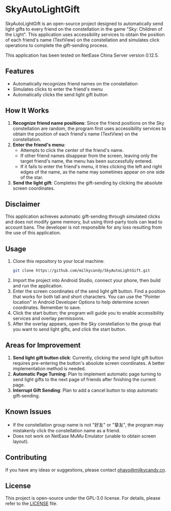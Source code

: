 # SkyAutoLightGift

SkyAutoLightGift is an open-source project designed to automatically send light gifts to every friend on the constellation in the game "Sky: Children of the Light". This application uses accessibility services to obtain the position of each friend's name (TextView) on the constellation and simulates click operations to complete the gift-sending process.

This application has been tested on NetEase China Server version 0.12.5.

## Features

- Automatically recognizes friend names on the constellation
- Simulates clicks to enter the friend's menu
- Automatically clicks the send light gift button

## How It Works

1. **Recognize friend name positions**: Since the friend positions on the Sky constellation are random, the program first uses accessibility services to obtain the position of each friend's name (TextView) on the constellation.
2. **Enter the friend's menu**:
    - Attempts to click the center of the friend's name.
    - If other friend names disappear from the screen, leaving only the target friend's name, the menu has been successfully entered.
    - If it fails to enter the friend's menu, it tries clicking the left and right edges of the name, as the name may sometimes appear on one side of the star.
4. **Send the light gift**: Completes the gift-sending by clicking the absolute screen coordinates.

## Disclaimer

This application achieves automatic gift-sending through simulated clicks and does not modify game memory, but using third-party tools can lead to account bans. The developer is not responsible for any loss resulting from the use of this application.

## Usage

1. Clone this repository to your local machine:
    ```bash
    git clone https://github.com/milkycandy/SkyAutoLightGift.git
    ```
2. Import the project into Android Studio, connect your phone, then build and run the application.
3. Enter the screen coordinates of the send light gift button. Find a position that works for both tall and short characters. You can use the "Pointer location" in Android Developer Options to help determine screen coordinates. Remember to save.
4. Click the start button; the program will guide you to enable accessibility services and overlay permissions.
5. After the overlay appears, open the Sky constellation to the group that you want to send light gifts, and click the start button.

## Areas for Improvement

1. **Send light gift button click**: Currently, clicking the send light gift button requires pre-entering the button's absolute screen coordinates. A better implementation method is needed.
2. **Automatic Page Turning**: Plan to implement automatic page turning to send light gifts to the next page of friends after finishing the current page.
3. **Interrupt Gift Sending**: Plan to add a cancel button to stop automatic gift-sending.

## Known Issues

- If the constellation group name is not "好友" or "挚友", the program may mistakenly click the constellation name as a friend.
- Does not work on NetEase MuMu Emulator  (unable to obtain screen layout).

## Contributing

If you have any ideas or suggestions, please contact [ohayo@milkycandy.cn](mailto:ohayo@milkycandy.cn).

## License

This project is open-source under the GPL-3.0 license. For details, please refer to the [LICENSE](LICENSE) file.

